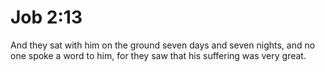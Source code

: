 # Job 2:13

And they sat with him on the ground seven days and seven nights, and no one spoke a word to him, for they saw that his suffering was very great.
